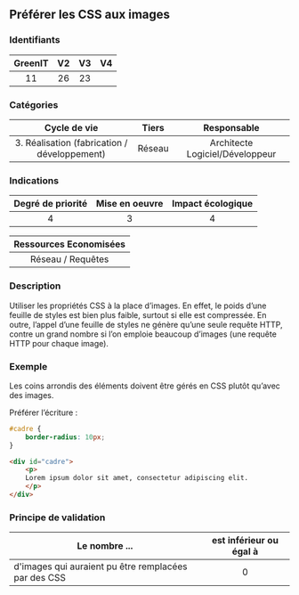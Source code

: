 ## Préférer les CSS aux images

### Identifiants

| GreenIT |  V2  |  V3  |  V4  |
|:-------:|:----:|:----:|:----:|
|  11    | 26  | 23  |      |

### Catégories

| Cycle de vie |  Tiers  |  Responsable  |
|:---------:|:----:|:----:|
| 3. Réalisation (fabrication / développement) | Réseau | Architecte Logiciel/Développeur |

### Indications

| Degré de priorité |      Mise en oeuvre       |  Impact écologique    |
|:-------------------:|:-------------------------:|:---------------------:|
| 4 | 3 | 4 |

|Ressources Economisées                                      |
|:----------------------------------------------------------:|
|  Réseau / Requêtes  |

### Description

Utiliser les propriétés CSS à la place d’images. En effet, le poids d’une feuille de styles est bien plus faible, 
surtout si elle est compressée. En outre, l’appel d’une feuille de styles ne génère qu’une seule requête HTTP, 
contre un grand nombre si l’on emploie beaucoup d’images
(une requête HTTP pour chaque image).

### Exemple

Les coins arrondis des éléments doivent être gérés en CSS plutôt qu’avec des images.

Préférer l’écriture :
```css
#cadre {
    border-radius: 10px;
}
```

```html
<div id="cadre">
    <p>
    Lorem ipsum dolor sit amet, consectetur adipiscing elit.
    </p>
</div>
```


### Principe de validation

| Le nombre ...     | est inférieur ou égal à   |  
|-------------------|:-------------------------:|
|  d'images qui auraient pu être remplacées par des CSS |  0 |
